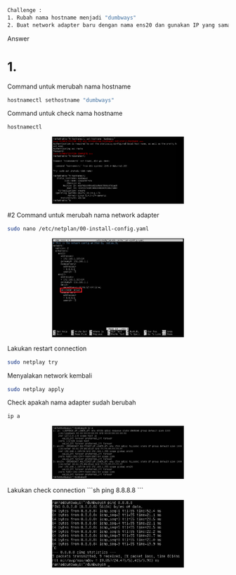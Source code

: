 ```sh
Challenge :
1. Rubah nama hostname menjadi "dumbways"
2. Buat network adapter baru dengan nama ens20 dan gunakan IP yang sama
```
Answer
# 1. 
Command untuk merubah nama hostname
```sh
hostnamectl sethostname "dumbways"
```
Command untuk check nama hostname
```sh
hostnamectl
```
<p align="center">
<img src="../Week 1/image challange/Merubah Hostname.png" alt="Alt text" title="Client - Server" style="display: inline-block; margin: 0 auto;  max-width: 300px ">
</p>

#2
Command untuk merubah nama network adapter
```sh
sudo nano /etc/netplan/00-install-config.yaml
```
<p align="center">
<img src="../Week 1/image challange/Change Name Adapter.JPG" alt="Alt text" title="Client - Server" style="display: inline-block; margin: 0 auto;  max-width: 300px ">
</p>

Lakukan restart connection

```sh
sudo netplay try
```
Menyalakan network kembali
```sh
sudo netplay apply
```

Check apakah nama adapter sudah berubah
```sh
ip a
```
<p align="center">
<img src="../Week 1/image challange/check adapter.JPG" alt="Alt text" title="Client - Server" style="display: inline-block; margin: 0 auto;  max-width: 300px ">
</p>
Lakukan check connection
```sh
ping 8.8.8.8
```
<p align="center">
<img src="../Week 1/image challange/check ping.JPG" alt="Alt text" title="Client - Server" style="display: inline-block; margin: 0 auto;  max-width: 300px ">
</p>

